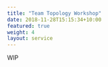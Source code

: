 ```yaml
---
title: "Team Topology Workshop"
date: 2018-11-28T15:15:34+10:00
featured: true
weight: 4
layout: service
---
```


WIP
